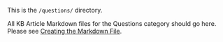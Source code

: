 This is the `/questions/` directory.

All KB Article Markdown files for the Questions category should go here. Please see [Creating the Markdown File](https://github.com/websharks/team/wiki/KB-Articles-::-Creating-the-Markdown-File).
